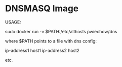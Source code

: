 DNSMASQ Image
====

USAGE:

sudo docker run -v $PATH:/etc/althosts pwiechow/dns

where $PATH points to a file with dns config:

ip-address1 host1
ip-address2 host2

etc.

